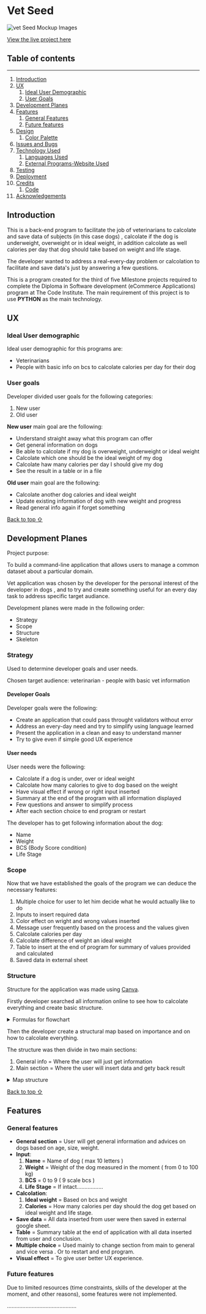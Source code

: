 # **Vet Seed**


![vet Seed Mockup Images](/assets/images/read-me-images/)

[View the live project here](https://michmattera.github.io/)
     

## **Table of contents**
***
1. [Introduction](#introduction)
2. [UX](#ux)
    1. [Ideal User Demographic](#ideal-user-demographic)
    2. [User Goals](#user-goals) 
3. [Development Planes](#development-planes)
4. [Features](#features)  
    1. [General Features](#general-features)
    2. [Future features](#future-features)
5. [Design](#design)
    1. [ Color Palette](#color-palette)
6. [Issues and Bugs](#issues-and-bugs)
7. [Technology Used](#technology-used)
    1. [Languages Used](#languages-used)
    2. [External Programs-Website Used](#external-programs-website-used)
8. [Testing](#testing)
9. [Deployment](#deployment)
10. [Credits](#credits)
    1. [Code](#code)
11. [Acknowledgements](#acknowledgements)


## **Introduction**
This is a back-end program to facilitate the job of veterinarians to calcolate and save data of subjects (in this case dogs) , calcolate if the dog is underweight, overweight or in ideal weight, in addition calcolate as well calories per day that dog should take based on weight and life stage.

The developer wanted to address a real-every-day problem or calcolation to facilitate and save data's just by answering a few questions.

This is a program created for the third of five Milestone projects required to complete the Diploma in Software development (eCommerce Applications) program at The Code Institute.
The main requirement of this project is to use  **PYTHON** as the main technology. 

## **UX**

### Ideal User demographic

Ideal user demographic for this programs are:
- Veterinarians
- People with basic info on bcs to calcolate calories per day for their dog

### User goals

Developer divided user goals for the following categories:
1. New user
2. Old user


**New user** main goal are the following:

- Understand straight away what this program can offer
- Get general information on dogs
- Be able to calcolate if my dog is overweight, underweight or ideal weight
- Calcolate which one should be the ideal weight of my dog
- Calcolate haw many calories per day I should give my dog
- See the result in a table or in a file

**Old user** main goal are the following:

- Calcolate another dog calories and ideal weight
- Update existing information of dog with new weight and progress
- Read general info again if forget something

[Back to top ⇧](#Vet-Seed)

## Development Planes

Project purpose:

To build a command-line application that allows users to manage a common dataset about a particular domain.

Vet application was chosen by the developer for the personal interest of the developer in dogs , and to try and create something useful for an every day task to address specific target audiance. 

Development planes were made in the following order:
- Strategy
- Scope
- Structure
- Skeleton

### Strategy

Used to determine developer goals and user needs.

Chosen target audience: veterinarian - people with basic vet information

#### Developer Goals

Developer goals were the following:
- Create an application that could pass throught validators without error
- Address an every-day need and try to simplify using language learned
- Present the application in a clean and easy to understand manner
- Try to give even if simple good UX experience

#### User needs

User needs were the following:
- Calcolate if a dog is under, over or ideal weight
- Calcolate how many calories to give to dog based on the weight
- Have visual effect if wrong or right input inserted
- Summary at the end of the program with all information displayed
- Few questions and answer to simplify process
- After each section choice to end program or restart

The developer has to get following information about the dog:
- Name
- Weight
- BCS (Body Score condition)
- Life Stage 

### Scope

Now that we have established the goals of the program we can deduce the necessary features:

1. Multiple choice for user to let him decide what he would actually like to do
2. Inputs to insert required data
3. Color effect on wright and wrong values inserted
4. Message user frequently based on the process and the values given
5. Calcolate calories per day
6. Calcolate difference of weight an ideal weight
7. Table to insert at the end of program for summary of values provided and calculated
8. Saved data in external sheet

### Structure

Structure for the application was made using [Canva](https://www.canva.com/ "Link to Canva").

Firstly developer searched all information online to see how to calcolate everything and create basic structure.

<details>
<summary>Formulas for flowchart</summary>
    
![Formulas](assets/images/scheme-formulas.png)

</details> 

Then the developer create a structural map based on importance and on how to calcolate everything.


The structure was then divide in two main sections:
1. General info = Where the user will just get information
2. Main section = Where the user will insert data and gety back result

<details>
<summary>Map structure</summary>
    
![Map structure](assets/images/structure-map.png)

</details> 

[Back to top ⇧](#Vet-Seed)


## Features

### General features

- **General section** = User will get general information and advices on dogs based on age, size, weight.
- **Input**:
    1. **Name** = Name of dog ( max 10 letters )
    2. **Weight** = Weight of the dog measured in the moment ( from 0 to 100 kg)
    3. **BCS** = 0 to 9 ( 9 scale bcs )
    4. **Life Stage** = If intact.................
- **Calcolation**:
    1. **Ideal weight** = Based on bcs and weight
    2. **Calories** = How many calories per day should the dog get based on ideal weight and life stage.
- **Save data** = All data inserted from user were then saved in external google sheet.
- **Table** = Summary table at the end of application with all data inserted from user and conclusion.
- **Multiple choice** = Used mainly to change section from main to general and vice versa . Or to restart and end program.
- **Visual effect** = To give user better UX experience.

### Future features

Due to limited resources (time constraints, skills of the developer at the moment, and other reasons), some features were not implemented.

.............................................






